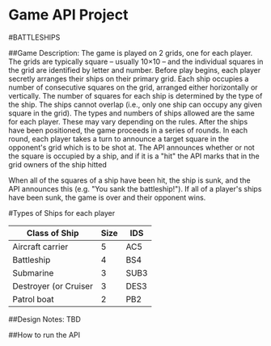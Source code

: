 # Game API Project 

#BATTLESHIPS


##Game Description:
The game is played on 2 grids, one for each player. The grids are typically square – usually 10×10 – 
and the individual squares in the grid are identified by letter and number. 
Before play begins, each player secretly arranges their ships on their primary grid. 
Each ship occupies a number of consecutive squares on the grid, arranged either horizontally or vertically. 
The number of squares for each ship is determined by the type of the ship. 
The ships cannot overlap (i.e., only one ship can occupy any given square in the grid). 
The types and numbers of ships allowed are the same for each player. 
These may vary depending on the rules.
After the ships have been positioned, the game proceeds in a series of rounds. 
In each round, each player takes a turn to announce a target square in the opponent's grid which is to be shot at. 
The API announces whether or not the square is occupied by a ship, and if it is a "hit" the API marks that in the grid owners of the ship hitted

When all of the squares of a ship have been hit, the ship is sunk, and the API announces this 
(e.g. "You sank the battleship!"). If all of a player's ships have been sunk, the game is over and their opponent wins.



#Types of Ships for each player

| Class of Ship        | Size          |IDS    |
|----------------------|---------------|-------|
| Aircraft carrier     | 5             |AC5    |
| Battleship           | 4             |BS4    |
| Submarine            | 3             |SUB3   |
| Destroyer (or Cruiser| 3             |DES3   |
| Patrol boat          | 2             |PB2    |

##Design Notes: TBD



##How to run the API
